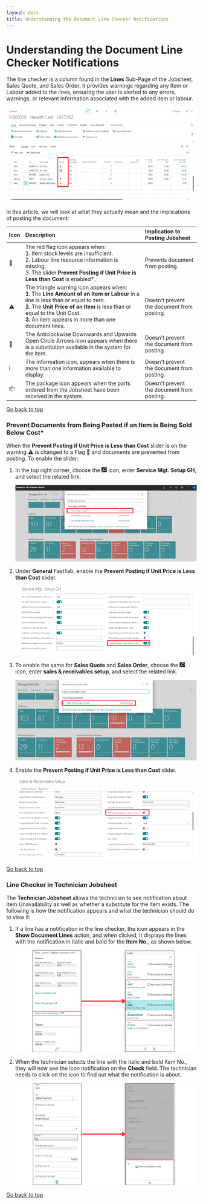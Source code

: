 ```yaml
---
layout: docs
title: Understanding the Document Line Checker Notifications
---
```


<a name="top"></a>

# Understanding the Document Line Checker Notifications
The line checker is a column found in the **Lines** Sub-Page of the Jobsheet, Sales Quote, and Sales Order. It provides warnings regarding any Item or Labour added to the lines, ensuring the user is alerted to any errors, warnings, or relevant information associated with the added item or labour. 

   ![](media/garagehive-line-checker.png)

In this article, we will look at what they actually mean and the implications of posting the document:

   | Icon | Description                                                                                                                                                                                                                                                                          | Implication to Posting Jobsheet            |
   | :--- | :----------------------------------------------------------------------------------------------------------------------------------------------------------------------------------------------------------------------------------------------------------------------------------- | :----------------------------------------- |
   | 🚩    | The red flag icon appears when: <br> 1. Item stock levels are insufficient. <br> 2. Labour line resource information is missing. <br> 3. The slider **Prevent Posting if Unit Price is Less than Cost** is enabled*.                                                                 | Prevents document from posting.            |
   | ⚠️    | The triangle warning icon appears when: <br> **1.** The **Line Amount of an Item or Labour** in a line is less than or equal to zero. <br> **2.** The **Unit Price of an Item** is less than or equal to the Unit Cost. <br> **3.** An item appears in more than one document lines. | Doesn't prevent the document from posting. |
   | 🔁    | The Anticlockwise Downwards and Upwards Open Circle Arrows icon appears when there is a substitution available in the system for the item.                                                                                                                                           | Doesn't prevent the document from posting. |
   | ℹ️    | The information icon, appears when there is more than one information available to display.                                                                                                                                                                                          | Doesn't prevent the document from posting. |
   | 📦    | The package icon appears when the parts ordered from the Jobsheet have been received in the system.                                                                                                                                                                                  | Doesn't prevent the document from posting. |


[Go back to top](#top)


### Prevent Documents from Being Posted if an Item is Being Sold Below Cost*
When the **Prevent Posting if Unit Price is Less than Cost** slider is on the warning ⚠️ is changed to a Flag 🚩 and documents are prevented from posting. To enable the slider:
1. In the top right corner, choose the ![](media/search_icon.png) icon, enter **Service Mgt. Setup GH**, and select the related link.

   ![](media/garagehive-line-checker-unit-price-vs-unit-cost1.png)

2. Under **General** FastTab, enable the **Prevent Posting if Unit Price is Less than Cost** slider.

   ![](media/garagehive-line-checker-unit-price-vs-unit-cost2.png)

3. To enable the same for **Sales Quote** and **Sales Order**, choose the ![](media/search_icon.png) icon, enter **sales & receivables setup**, and select the related link.

   ![](media/garagehive-line-checker-unit-price-vs-unit-cost3.png)

4. Enable the **Prevent Posting if Unit Price is Less than Cost** slider.

   ![](media/garagehive-line-checker-unit-price-vs-unit-cost4.png)


[Go back to top](#top)

### Line Checker in Technician Jobsheet
The **Technician Jobsheet** allows the technician to see notification about Item Unavailability as well as whether a substitute for the item exists. The following is how the notification appears and what the technician should do to view it:
1. If a line has a notification in the line checker, the icon appears in the **Show Document Lines** action, and when clicked, it displays the lines with the notification in italic and bold for the **Item No.**, as shown below.

   ![](media/garagehive-line-checker-technician1.png)

2. When the technician selects the line with the italic and bold Item No., they will now see the icon notification on the **Check** field. The technician needs to click on the icon to find out what the notification is about.

   ![](media/garagehive-line-checker-technician2.png)


[Go back to top](#top)
